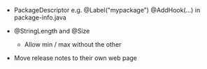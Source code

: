 - PackageDescriptor e.g.
  @Label("mypackage")
  @AddHook(...)
  in package-info.java

- @StringLength and @Size
  - Allow min / max without the other

- Move release notes to their own web page
